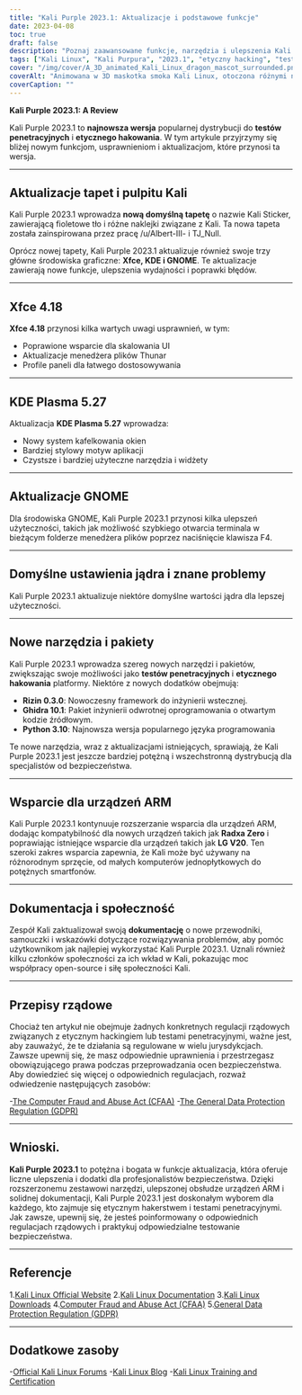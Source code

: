 ```yaml
---
title: "Kali Purple 2023.1: Aktualizacje i podstawowe funkcje"
date: 2023-04-08
toc: true
draft: false
description: "Poznaj zaawansowane funkcje, narzędzia i ulepszenia Kali Purple 2023.1 w naszej kompleksowej recenzji dla etycznych hakerów i entuzjastów cyberbezpieczeństwa."
tags: ["Kali Linux", "Kali Purpura", "2023.1", "etyczny hacking", "test penetracyjny", "cybersecurity", "narzędzia", "ramy exploitów", "Aktualizacje Kali ARM", "Kali NetHunter", "Dokumentacja Kali", "Wsparcie dla jądra", "Obsługa Bluetooth", "LineageOS", "OneUI", "Radxa Zero", "SBC", "poprawki do jądra", "wkłady społeczności", "Dyskordia Kali"]
cover: "/img/cover/A_3D_animated_Kali_Linux_dragon_mascot_surrounded.png"
coverAlt: "Animowana w 3D maskotka smoka Kali Linux, otoczona różnymi narzędziami cyberbezpieczeństwa i hakowania, siedząca na szczycie tarczy z fioletowym smokiem na niej."
coverCaption: ""
---
```


**Kali Purple 2023.1: A Review**

Kali Purple 2023.1 to **najnowsza wersja** popularnej dystrybucji do **testów penetracyjnych** i **etycznego hakowania**. W tym artykule przyjrzymy się bliżej nowym funkcjom, usprawnieniom i aktualizacjom, które przynosi ta wersja.

______

## Aktualizacje tapet i pulpitu Kali

Kali Purple 2023.1 wprowadza **nową domyślną tapetę** o nazwie Kali Sticker, zawierającą fioletowe tło i różne naklejki związane z Kali. Ta nowa tapeta została zainspirowana przez pracę /u/Albert-III- i TJ_Null.

Oprócz nowej tapety, Kali Purple 2023.1 aktualizuje również swoje trzy główne środowiska graficzne: **Xfce, KDE i GNOME**. Te aktualizacje zawierają nowe funkcje, ulepszenia wydajności i poprawki błędów.

______

## Xfce 4.18

**Xfce 4.18** przynosi kilka wartych uwagi usprawnień, w tym:

- Poprawione wsparcie dla skalowania UI
- Aktualizacje menedżera plików Thunar
- Profile paneli dla łatwego dostosowywania

______

## KDE Plasma 5.27

Aktualizacja **KDE Plasma 5.27** wprowadza:

- Nowy system kafelkowania okien
- Bardziej stylowy motyw aplikacji
- Czystsze i bardziej użyteczne narzędzia i widżety

______

## Aktualizacje GNOME

Dla środowiska GNOME, Kali Purple 2023.1 przynosi kilka ulepszeń użyteczności, takich jak możliwość szybkiego otwarcia terminala w bieżącym folderze menedżera plików poprzez naciśnięcie klawisza F4.

______

## Domyślne ustawienia jądra i znane problemy

Kali Purple 2023.1 aktualizuje niektóre domyślne wartości jądra dla lepszej użyteczności.

______

## Nowe narzędzia i pakiety

Kali Purple 2023.1 wprowadza szereg nowych narzędzi i pakietów, zwiększając swoje możliwości jako **testów penetracyjnych** i **etycznego hakowania** platformy. Niektóre z nowych dodatków obejmują:

- **Rizin 0.3.0**: Nowoczesny framework do inżynierii wstecznej.
- **Ghidra 10.1**: Pakiet inżynierii odwrotnej oprogramowania o otwartym kodzie źródłowym.
- **Python 3.10**: Najnowsza wersja popularnego języka programowania

Te nowe narzędzia, wraz z aktualizacjami istniejących, sprawiają, że Kali Purple 2023.1 jest jeszcze bardziej potężną i wszechstronną dystrybucją dla specjalistów od bezpieczeństwa.

______

## Wsparcie dla urządzeń ARM

Kali Purple 2023.1 kontynuuje rozszerzanie wsparcia dla urządzeń ARM, dodając kompatybilność dla nowych urządzeń takich jak **Radxa Zero** i poprawiając istniejące wsparcie dla urządzeń takich jak **LG V20**. Ten szeroki zakres wsparcia zapewnia, że Kali może być używany na różnorodnym sprzęcie, od małych komputerów jednopłytkowych do potężnych smartfonów.

______

## Dokumentacja i społeczność

Zespół Kali zaktualizował swoją **dokumentację** o nowe przewodniki, samouczki i wskazówki dotyczące rozwiązywania problemów, aby pomóc użytkownikom jak najlepiej wykorzystać Kali Purple 2023.1. Uznali również kilku członków społeczności za ich wkład w Kali, pokazując moc współpracy open-source i siłę społeczności Kali.

______

## Przepisy rządowe

Chociaż ten artykuł nie obejmuje żadnych konkretnych regulacji rządowych związanych z etycznym hackingiem lub testami penetracyjnymi, ważne jest, aby zauważyć, że te działania są regulowane w wielu jurysdykcjach. Zawsze upewnij się, że masz odpowiednie uprawnienia i przestrzegasz obowiązującego prawa podczas przeprowadzania ocen bezpieczeństwa. Aby dowiedzieć się więcej o odpowiednich regulacjach, rozważ odwiedzenie następujących zasobów:

-[The Computer Fraud and Abuse Act (CFAA)](https://en.wikipedia.org/wiki/Computer_Fraud_and_Abuse_Act#:~:text=The%20Computer%20Fraud%20and%20Abuse%20Act%20of%201986,without%20authorization%2C%20or%20in%20excess%20of%20authorization.%20)
-[The General Data Protection Regulation (GDPR)](https://gdpr.eu/)

______

## Wnioski.

**Kali Purple 2023.1** to potężna i bogata w funkcje aktualizacja, która oferuje liczne ulepszenia i dodatki dla profesjonalistów bezpieczeństwa. Dzięki rozszerzonemu zestawowi narzędzi, ulepszonej obsłudze urządzeń ARM i solidnej dokumentacji, Kali Purple 2023.1 jest doskonałym wyborem dla każdego, kto zajmuje się etycznym hakerstwem i testami penetracyjnymi. Jak zawsze, upewnij się, że jesteś poinformowany o odpowiednich regulacjach rządowych i praktykuj odpowiedzialne testowanie bezpieczeństwa.

______

## Referencje

1.[Kali Linux Official Website](https://www.kali.org/)
2.[Kali Linux Documentation](https://www.kali.org/docs/)
3.[Kali Linux Downloads](https://www.kali.org/get-kali/)
4.[Computer Fraud and Abuse Act (CFAA)](https://en.wikipedia.org/wiki/Computer_Fraud_and_Abuse_Act#:~:text=The%20Computer%20Fraud%20and%20Abuse%20Act%20of%201986,without%20authorization%2C%20or%20in%20excess%20of%20authorization.%20)
5.[General Data Protection Regulation (GDPR)](https://gdpr.eu/)

______

## Dodatkowe zasoby

-[Official Kali Linux Forums](https://forums.kali.org/)
-[Kali Linux Blog](https://www.kali.org/blog/)
-[Kali Linux Training and Certification](https://www.offensive-security.com/)



